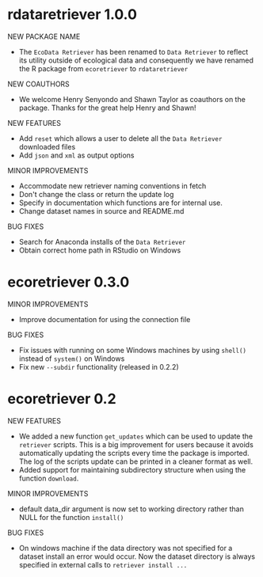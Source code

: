 rdataretriever 1.0.0
====================

NEW PACKAGE NAME

* The `EcoData Retriever` has been renamed to `Data Retriever` to reflect its
utility outside of ecological data and consequently we have renamed the R package
from `ecoretriever` to `rdataretriever`

NEW COAUTHORS

* We welcome Henry Senyondo and Shawn Taylor as coauthors on the package. Thanks
for the great help Henry and Shawn!

NEW FEATURES

* Add `reset` which allows a user to delete all the `Data Retriever` downloaded
files
* Add `json` and `xml` as output options

MINOR IMPROVEMENTS

* Accommodate new retriever naming conventions in fetch
* Don't change the class or return the update log
* Specify in documentation which functions are for internal use.
* Change dataset names in source and README.md

BUG FIXES

* Search for Anaconda installs of the `Data Retriever`
* Obtain correct home path in RStudio on Windows

ecoretriever 0.3.0
==================

MINOR IMPROVEMENTS

* Improve documentation for using the connection file

BUG FIXES

* Fix issues with running on some Windows machines by using `shell()` instead of
  `system()` on Windows
* Fix new `--subdir` functionality (released in 0.2.2)


ecoretriever 0.2
================

NEW FEATURES
* We added a new function `get_updates` which can be used to update the `retriever` scripts. This is a big improvement for users because it avoids automatically updating the scripts every time the package is imported. The log of the scripts update can be printed in a cleaner format as well.
* Added support for maintaining subdirectory structure when using the function `download`.

MINOR IMPROVEMENTS

* default data_dir argument is now set to working directory rather than NULL for the function `install()`

BUG FIXES

* On windows machine if the data directory was not specified for a dataset install an error would occur. Now the dataset directory is always specified in external calls to `retriever install ...`


